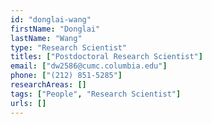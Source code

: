 ```yaml
---
id: "donglai-wang"
firstName: "Donglai"
lastName: "Wang"
type: "Research Scientist"
titles: ["Postdoctoral Research Scientist"]
email: ["dw2586@cumc.columbia.edu"]
phone: ["(212) 851-5285"]
researchAreas: []
tags: ["People", "Research Scientist"]
urls: []
---
```

